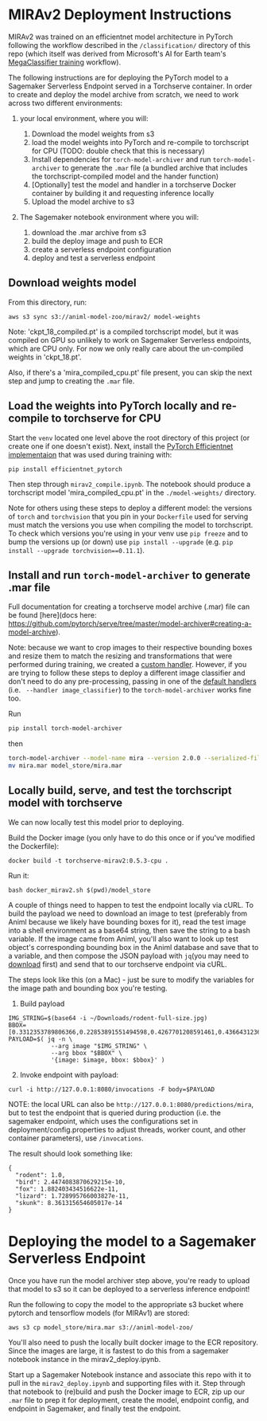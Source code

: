 # MIRAv2 Deployment Instructions

MIRAv2 was trained on an efficientnet model architecture in PyTorch following the workflow described in the `/classification/` directory of this repo (which itself was derived from Microsoft's AI for Earth team's [MegaClassifier training](https://github.com/microsoft/CameraTraps/tree/main/classification) workflow).

The following instructions are for deploying the PyTorch model to a Sagemaker Serverless Endpoint served in a Torchserve container. In order to create and deploy the model archive from scratch, we need to work across two different environments:

1. your local environment, where you will:
   1. Download the model weights from s3 
   2. load the model weights into PyTorch and re-compile to torchscript for CPU (TODO: double check that this is necessary)
   3. Install dependencies for `torch-model-archiver` and run `torch-model-archiver` to generate the `.mar` file (a bundled archive that includes the torchscript-compiled model and the hander function)
   4. [Optionally] test the model and handler in a torchserve Docker container by building it and requesting inference locally
   5. Upload the model archive to s3

2. The Sagemaker notebook environment where you will:
   1. download the .mar archive from s3
   2. build the deploy image and push to ECR
   3. create a serverless endpoint configuration
   4. deploy and test a serverless endpoint


## Download weights model

From this directory, run:
```
aws s3 sync s3://animl-model-zoo/mirav2/ model-weights
```
Note: 'ckpt_18_compiled.pt' is a compiled torchscript model, but it was compiled on GPU so unlikely to work on Sagemaker Serverless endpoints, which are CPU only. For now we only really care about the un-compiled weights in 'ckpt_18.pt'.

Also, if there's a 'mira_compiled_cpu.pt' file present, you can skip the next step and jump to creating the `.mar` file.

## Load the weights into PyTorch locally and re-compile to torchserve for CPU

Start the `venv` located one level above the root directory of this project (or create one if one doesn't exist). Next, install the [PyTorch Efficientnet implementaion](https://github.com/lukemelas/EfficientNet-PyTorch) that was used during training with: 
```
pip install efficientnet_pytorch
```

Then step through `mirav2_compile.ipynb`. The notebook should produce a torchscript model 'mira_compiled_cpu.pt' in the `./model-weights/` directory.

Note for others using these steps to deploy a different model: the versions of `torch` and `torchvision` that you pin in your `Dockerfile` used for serving must match the versions you use when compiling the model to torchscript. To check which versions you're using in your venv use `pip freeze` and to bump the versions up (or down) use `pip install --upgrade` (e.g. `pip install --upgrade torchvision==0.11.1`).


## Install and run `torch-model-archiver` to generate .mar file

Full documentation for creating a torchserve model archive (.mar) file can be found [here](docs here: https://github.com/pytorch/serve/tree/master/model-archiver#creating-a-model-archive).

Note: because we want to crop images to their respective bounding boxes and resize them to match the resizing and transformations that were performed during training, we created a [custom handler](https://github.com/pytorch/serve/blob/master/docs/custom_service.md#custom-handlers). However, if you are trying to follow these steps to deploy a different image classifier and don't need to do any pre-processing, passing in one of the [default handlers](https://github.com/pytorch/serve/blob/master/docs/default_handlers.md) (i.e. ` --handler image_classifier`) to the `torch-model-archiver` works fine too.

Run
```bash
pip install torch-model-archiver
```

then
```bash
torch-model-archiver --model-name mira --version 2.0.0 --serialized-file model-weights/mira_compiled_cpu.pt --extra-files index_to_name.json --handler mirav2_handler.py
mv mira.mar model_store/mira.mar
```

## Locally build, serve, and test the torchscript model with torchserve
We can now locally test this model prior to deploying.

Build the Docker image (you only have to do this once or if you've modified the Dockerfile):
```
docker build -t torchserve-mirav2:0.5.3-cpu .
```

Run it:
```
bash docker_mirav2.sh $(pwd)/model_store
```

A couple of things need to happen to test the endpoint locally via cURL. To build the payload we need to download an image to test (preferably from Animl because we likely have bounding boxes for it), read the test image into a shell environment as a base64 string, then save the string to a bash variable. If the image came from Animl, you'll also want to look up test object's corresponding bounding box in the Animl database and save that to a variable, and then compose the JSON payload with `jq`(you may need to [download](https://stedolan.github.io/jq/download/) first) and send that to our torchserve endpoint via cURL. 

The steps look like this (on a Mac) - just be sure to modify the variables for the image path and bounding box you're testing. 

1. Build payload
```
IMG_STRING=$(base64 -i ~/Downloads/rodent-full-size.jpg)
BBOX=[0.3312353789806366,0.22853891551494598,0.4267701208591461,0.436643123626709]
PAYLOAD=$( jq -n \
            --arg image "$IMG_STRING" \
            --arg bbox "$BBOX" \
            '{image: $image, bbox: $bbox}' )

```

2. Invoke endpoint with payload:
```
curl -i http://127.0.0.1:8080/invocations -F body=$PAYLOAD
```

NOTE: the local URL can also be `http://127.0.0.1:8080/predictions/mira`, but to test the endpoint that is queried during production (i.e. the sagemaker endpoint, which uses the configurations set in deployment/config.properties to adjust threads, worker count, and other container parameters), use `/invocations`.

The result should look something like:

```
{
  "rodent": 1.0,
  "bird": 2.4474083870629215e-10,
  "fox": 1.882403434516622e-11,
  "lizard": 1.728995766003827e-11,
  "skunk": 8.361315654605017e-14
}
```


# Deploying the model to a Sagemaker Serverless Endpoint

Once you have run the model archiver step above, you're ready to upload that model to s3 so it can be deployed to a serverless inference endpoint!

Run the following to copy the model to the appropriate s3 bucket where pytorch and tensorflow models (for MIRAv1) are stored:

`aws s3 cp model_store/mira.mar s3://animl-model-zoo/`

You'll also need to push the locally built docker image to the ECR repository. Since the images are large, it is fastest to do this from a sagemaker notebook instance in the mirav2_deploy.ipynb.

Start up a Sagemaker Notebook instance and associate this repo with it to pull in the `mirav2_deploy.ipynb` and supporting files with it. Step through that notebook to (re)build and push the Docker image to ECR, zip up our `.mar` file to prep it for deployment, create the model, endpoint config, and endpoint in Sagemaker, and finally test the endpoint.